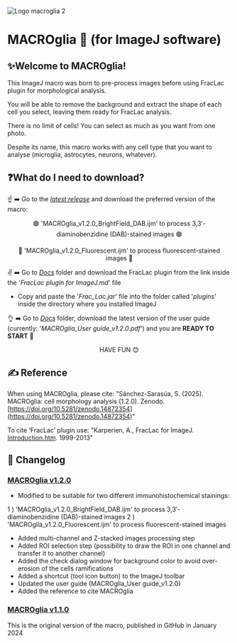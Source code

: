 
  ![Logo macroglia 2](https://github.com/SandraSSB/MACROglia_cell-morphology-analysis/assets/156697837/d0ef2fa1-c0d6-46b4-9585-562d55e68afc)


# MACROglia 🔬 (for ImageJ software)

## ✨Welcome to MACROglia!

This ImageJ macro was born to pre-process images before using FracLac plugin for morphological analysis.

You will be able to remove the background and extract the shape of each cell you select, leaving them ready for FracLac analysis.

There is no limit of cells! You can select as much as you want from one photo.

Despite its name, this macro works with any cell type that you want to analyse (microglia, astrocytes, neurons, whatever).

## ❓**What do I need to download?**

☝️ ➡️ Go to the [*latest release*](https://github.com/SandraSSB/MACROglia_cell-morphology-analysis/releases/tag/v1.2.0) and download the preferred version of the macro:

<p align="center">
🟢 'MACROglia_v1.2.0_BrightField_DAB.ijm' to process 3,3′-diaminobenzidine (DAB)-stained images 🟢
</p>

<p align="center">
🔵 'MACROglia_v1.2.0_Fluorescent.ijm' to process fluorescent-stained images 🔵
</p>

✌️ ➡️ Go to [*Docs*](Docs) folder and download the FracLac plugin from the link inside the '*FracLac plugin for ImageJ.md*' file

   - Copy and paste the '*Frac_Lac.jar*' file into the folder called '*plugins*' inside the directory where you installed ImageJ
       
👌 ➡️ Go to [*Docs*](Docs) folder, download the latest version of the user guide (currently: '*MACROglia_User guide_v1.2.0.pdf*') and
      you are **READY TO START** 🚀

<p align="center">
HAVE FUN 😊
</p>

## ✍️ Reference
When using MACROglia, please cite:
"Sánchez-Sarasúa, S. (2025). MACROglia: cell morphology analysis (1.2.0). Zenodo. [https://doi.org/10.5281/zenodo.14872354](https://doi.org/10.5281/zenodo.14872354)"

To cite ‘FracLac’ plugin use:
"Karperien, A., FracLac for ImageJ. [Introduction.htm](https://imagej.net/ij/plugins/fraclac/FLHelp/Introduction.htm). 1999-2013"

## 🔧 Changelog
### [MACROglia v1.2.0](https://github.com/SandraSSB/MACROglia_cell-morphology-analysis/releases/tag/v1.2.0)
- Modified to be suitable for two different immunohistochemical stainings:

1 ) 'MACROglia_v1.2.0_BrightField_DAB.ijm' to process 3,3′-diaminobenzidine (DAB)-stained images
2 ) 'MACROglia_v1.2.0_Fluorescent.ijm' to process fluorescent-stained images

- Added multi-channel and Z-stacked images processing step
- Added ROI selection step (possibility to draw the ROI in one channel and transfer it to another channel)
- Added the check dialog window for background color to avoid over-erosion of the cells ramifications
- Added a shortcut (tool icon button) to the ImageJ toolbar
- Updated the user guide (MACROglia_User guide_v1.2.0)
- Added the reference to cite MACROglia

### [MACROglia v1.1.0](https://github.com/SandraSSB/MACROglia_cell-morphology-analysis/releases/tag/v1.1.0)
This is the original version of the macro, published in GitHub in January 2024
